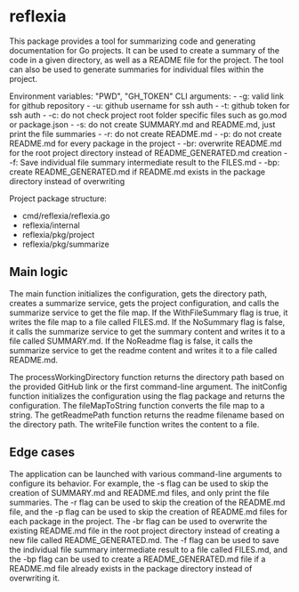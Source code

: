 # reflexia

This package provides a tool for summarizing code and generating documentation for Go projects. It can be used to create a summary of the code in a given directory, as well as a README file for the project. The tool can also be used to generate summaries for individual files within the project.

Environment variables: "PWD", "GH_TOKEN"
CLI arguments:
	- -g: valid link for github repository
	- -u: github username for ssh auth
	- -t: github token for ssh auth
	- -c: do not check project root folder specific files such as go.mod or package.json
	- -s: do not create SUMMARY.md and README.md, just print the file summaries
	- -r: do not create README.md
	- -p: do not create README.md for every package in the project
	- -br: overwrite README.md for the root project directory instead of README_GENERATED.md creation
	- -f: Save individual file summary intermediate result to the FILES.md
	- -bp: create README_GENERATED.md if README.md exists in the package directory instead of overwriting

Project package structure:
- cmd/reflexia/reflexia.go
- reflexia/internal
- reflexia/pkg/project
- reflexia/pkg/summarize

## Main logic

The main function initializes the configuration, gets the directory path, creates a summarize service, gets the project configuration, and calls the summarize service to get the file map. If the WithFileSummary flag is true, it writes the file map to a file called FILES.md. If the NoSummary flag is false, it calls the summarize service to get the summary content and writes it to a file called SUMMARY.md. If the NoReadme flag is false, it calls the summarize service to get the readme content and writes it to a file called README.md.

The processWorkingDirectory function returns the directory path based on the provided GitHub link or the first command-line argument. The initConfig function initializes the configuration using the flag package and returns the configuration. The fileMapToString function converts the file map to a string. The getReadmePath function returns the readme filename based on the directory path. The writeFile function writes the content to a file.

## Edge cases

The application can be launched with various command-line arguments to configure its behavior. For example, the -s flag can be used to skip the creation of SUMMARY.md and README.md files, and only print the file summaries. The -r flag can be used to skip the creation of the README.md file, and the -p flag can be used to skip the creation of README.md files for each package in the project. The -br flag can be used to overwrite the existing README.md file in the root project directory instead of creating a new file called README_GENERATED.md. The -f flag can be used to save the individual file summary intermediate result to a file called FILES.md, and the -bp flag can be used to create a README_GENERATED.md file if a README.md file already exists in the package directory instead of overwriting it.


